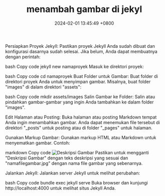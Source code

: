 ﻿---
layout: post
title: "menambah gambar di jekyl"
date: 2024-02-01 13:45:49 +0800
categories: github
---




Persiapkan Proyek Jekyll:
Pastikan proyek Jekyll Anda sudah dibuat dan konfigurasi dasarnya sudah selesai. Jika belum, Anda dapat membuatnya dengan perintah:

bash
Copy code
jekyll new namaproyek
Masuk ke direktori proyek:

bash
Copy code
cd namaproyek
Buat Folder untuk Gambar:
Buat folder di direktori proyek Anda untuk menyimpan gambar. Misalnya, buat folder "images" di dalam direktori "assets":

bash
Copy code
mkdir assets/images
Salin Gambar ke Folder:
Salin atau pindahkan gambar-gambar yang ingin Anda tambahkan ke dalam folder "images".

Edit Halaman atau Posting:
Buka halaman atau posting Markdown tempat Anda ingin menambahkan gambar. Anda dapat menemukan file tersebut di direktori "_posts" untuk posting atau di folder "_pages" untuk halaman.

Gunakan Markup Gambar:
Gunakan markup HTML atau Markdown untuk menyematkan gambar. Contoh:

markdown
Copy code
![Deskripsi Gambar](/assets/images/namafilegambar.jpg)
Pastikan untuk mengganti "Deskripsi Gambar" dengan teks deskripsi yang sesuai dan "namafilegambar.jpg" dengan nama file gambar yang sebenarnya.

Jalankan Jekyll:
Jalankan server Jekyll untuk melihat perubahan:

bash
Copy code
bundle exec jekyll serve
Buka browser dan kunjungi http://localhost:4000 untuk melihat situs Jekyll Anda.
